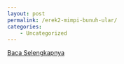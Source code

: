 ```yaml
---
layout: post
permalink: /erek2-mimpi-bunuh-ular/
categories:
    - Uncategorized
---
```


[Baca Selengkapnya](/01)